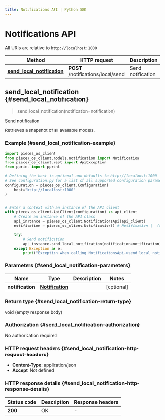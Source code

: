 ```yaml
---
title: Notifications API | Python SDK
---
```


# Notifications API

All URIs are relative to `http://localhost:1000`

Method | HTTP request | Description
------------- | ------------- | -------------
[**send_local_notification**](NotificationsApi#send_local_notification) | **POST** /notifications/local/send | Send notification


## **send_local_notification** {#send_local_notification}
> send_local_notification(notification=notification)

Send notification

Retrieves a snapshot of all available models.

### Example {#send_local_notification-example}


```python
import pieces_os_client
from pieces_os_client.models.notification import Notification
from pieces_os_client.rest import ApiException
from pprint import pprint

# Defining the host is optional and defaults to http://localhost:1000
# See configuration.py for a list of all supported configuration parameters.
configuration = pieces_os_client.Configuration(
    host="http://localhost:1000"
)


# Enter a context with an instance of the API client
with pieces_os_client.ApiClient(configuration) as api_client:
    # Create an instance of the API class
    api_instance = pieces_os_client.NotificationsApi(api_client)
    notification = pieces_os_client.Notification() # Notification |  (optional)

    try:
        # Send notification
        api_instance.send_local_notification(notification=notification)
    except Exception as e:
        print("Exception when calling NotificationsApi->send_local_notification: %s\n" % e)
```



### Parameters {#send_local_notification-parameters}


Name | Type | Description  | Notes
------------- | ------------- | ------------- | -------------
 **notification** | [**Notification**](../models/Notification)|  | [optional] 

### Return type {#send_local_notification-return-type}

void (empty response body)

### Authorization {#send_local_notification-authorization}

No authorization required

### HTTP request headers {#send_local_notification-http-request-headers}

 - **Content-Type**: application/json
 - **Accept**: Not defined


### HTTP response details {#send_local_notification-http-response-details}

| Status code | Description | Response headers |
|-------------|-------------|------------------|
**200** | OK |  -  |

